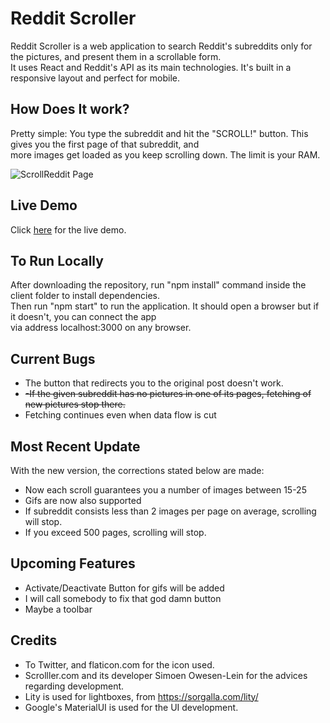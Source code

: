 # Reddit Scroller

Reddit Scroller is a web application to search Reddit's subreddits only for the pictures, and present them in a scrollable form. <br>
It uses React and Reddit's API as its main technologies. It's built in a responsive layout and perfect for mobile.

## How Does It work?

Pretty simple: You type the subreddit and hit the "SCROLL!" button. This gives you the first page of that subreddit, and <br>
more images get loaded as you keep scrolling down. The limit is your RAM.

![ScrollReddit Page](https://imgur.com/n1bCVkZ.png)

## Live Demo

Click [here](https://reddit-scroller.herokuapp.com) for the live demo.

## To Run Locally

After downloading the repository, run "npm install" command inside the client folder to install dependencies. <br>
Then run "npm start" to run the application. It should open a browser but if it doesn't, you can connect the app <br>
via address localhost:3000 on any browser.  

## Current Bugs

- The button that redirects you to the original post doesn't work. 
- ~~-If the given subreddit has no pictures in one of its pages, fetching of new pictures stop there.~~ 
- Fetching continues even when data flow is cut


## Most Recent Update 

With the new version, the corrections stated below are made:
- Now each scroll guarantees you a number of images between 15-25
- Gifs are now also supported
- If subreddit consists less than 2 images per page on average, scrolling will stop.
- If you exceed 500 pages, scrolling will stop.

## Upcoming Features
- Activate/Deactivate Button for gifs will be added
- I will call somebody to fix that god damn button
- Maybe a toolbar

## Credits

- To Twitter, and flaticon.com for the icon used.
- Scrolller.com and its developer Simoen Owesen-Lein for the advices regarding development. 
- Lity is used for lightboxes, from https://sorgalla.com/lity/
- Google's MaterialUI is used for the UI development.
